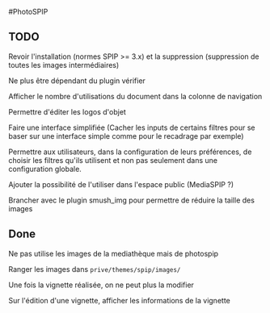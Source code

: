 #PhotoSPIP

## TODO

Revoir l'installation (normes SPIP >= 3.x) et la suppression (suppression de toutes les images intermédiaires)

Ne plus être dépendant du plugin vérifier

Afficher le nombre d'utilisations du document dans la colonne de navigation

Permettre d'éditer les logos d'objet

Faire une interface simplifiée (Cacher les inputs de certains filtres pour se baser sur une interface simple comme pour le recadrage par exemple)

Permettre aux utilisateurs, dans la configuration de leurs préférences, de choisir les filtres qu'ils utilisent et non pas seulement dans une configuration globale.

Ajouter la possibilité de l'utiliser dans l'espace public (MediaSPIP ?)

Brancher avec le plugin smush_img pour permettre de réduire la taille des images 

## Done

Ne pas utilise les images de la mediathèque mais de photospip

Ranger les images dans ```prive/themes/spip/images/```

Une fois la vignette réalisée, on ne peut plus la modifier

Sur l'édition d'une vignette, afficher les informations de la vignette
